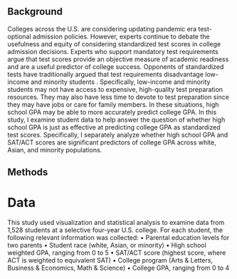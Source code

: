 ## Background
Colleges across the U.S. are considering updating pandemic era test-optional admission policies. However, experts continue to debate the usefulness and equity of considering standardized test scores in college admission decisions. 
Experts who support mandatory test requirements argue that test scores provide an objective measure of academic readiness and are a useful predictor of college success. Opponents of standardized tests have traditionally argued that test requirements disadvantage low-income and minority students . Specifically, low-income and minority students may not have access to expensive, high-quality test preparation resources. They may also have less time to devote to test preparation since they may have jobs or care for family members. In these situations, high school GPA may be able to more accurately predict college GPA. 
In this study, I examine student data to help answer the question of whether high school GPA is just as effective at predicting college GPA as standardized test scores. Specifically, I separately analyze whether high school GPA and SAT/ACT scores are significant predictors of college GPA across white, Asian, and minority populations. 

## Methods 
# Data
This study used visualization and statistical analysis to examine data from 1,528 students at a selective four-year U.S. college. For each student, the following relevant information was collected: 
•	Parental education levels for two parents
•	Student race (white, Asian, or minority) 
•	High school weighted GPA, ranging from 0 to 5
•	SAT/ACT score (highest score, where ACT is weighted to equivalent SAT)
•	College program (Arts & Letters, Business & Economics, Math & Science) 
•	College GPA, ranging from 0 to 4
